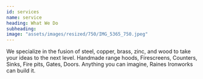 ```yaml
---
id: services
name: service
heading: What We Do
subheading:
image: "assets/images/resized/750/IMG_5365_750.jpeg"
---
```

We specialize in the fusion of steel, copper, brass, zinc, and wood to take your ideas to the next level. Handmade range hoods, Firescreens, Counters, Sinks, Fire pits, Gates, Doors. Anything you can imagine, Raines Ironworks can build it.
